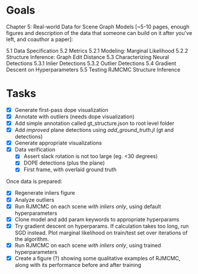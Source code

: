 # Goals
Chapter 5: Real-world Data for Scene Graph Models [~5-10 pages, enough figures and description of the data that someone can build on it after you’ve left, and coauthor a paper]:

5.1 Data Specification
5.2 Metrics
    5.2.1 Modeling: Marginal Likelihood
    5.2.2 Structure Inference: Graph Edit Distance
5.3 Characterizing Neural Detections
    5.3.1 Inlier Detections
    5.3.2 Outlier Detections
5.4 Gradient Descent on Hyperparameters
5.5 Testing RJMCMC Structure Inference

# Tasks
* [X] Generate first-pass dope visualization
* [X] Annotate with outliers (needs dope visualization)
* [X] Add simple annotation called gt_structure.json to root level folder
* [X] Add _improved_ plane detections using *add_ground_truth.jl* (gt and detections)
* [X] Generate appropriate visualizations
* [X] Data verification
    * [X] Assert slack rotation is not too large (eg. <30 degrees)
    * [X] DOPE detections (plus the plane)
    * [X] First frame, with overlaid ground truth

Once data is prepared:
* [X] Regenerate inliers figure
* [X] Analyze outliers
* [X] Run RJMCMC on each scene *with inliers only*, using default hyperparameters
* [X] Clone model and add param keywords to appropriate hyperparams
* [X] Try gradient descent on hyperparams. If calculation takes too long, run SGD instead.
      Plot marginal likelihood on train/test set over iterations of the algorithm.
* [X] Run RJMCMC on each scene *with inliers only*, using trained hyperparameters
* [X] Create a figure (?) showing some qualitative examples of RJMCMC, along with its performance
      before and after training
